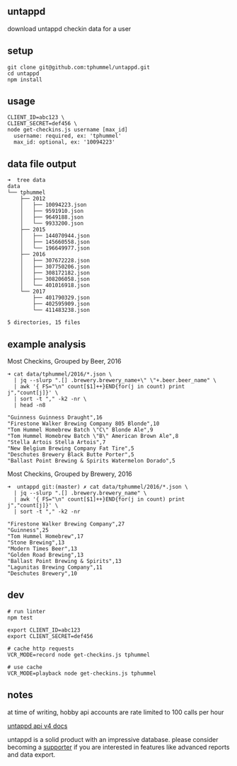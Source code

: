 ## untappd

download untappd checkin data for a user

## setup

```
git clone git@github.com:tphummel/untappd.git
cd untappd
npm install
```

## usage

```
CLIENT_ID=abc123 \
CLIENT_SECRET=def456 \
node get-checkins.js username [max_id]
  username: required, ex: 'tphummel'
  max_id: optional, ex: '10094223'
```

## data file output

```
➜  tree data            
data
└── tphummel
    ├── 2012
    │   ├── 10094223.json
    │   ├── 9591910.json
    │   ├── 9649188.json
    │   └── 9933200.json
    ├── 2015
    │   ├── 144070944.json
    │   ├── 145660558.json
    │   └── 196649977.json
    ├── 2016
    │   ├── 307672228.json
    │   ├── 307750206.json
    │   ├── 308172182.json
    │   ├── 308206058.json
    │   └── 401016918.json
    └── 2017
        ├── 401790329.json
        ├── 402595909.json
        └── 411483238.json

5 directories, 15 files

```

## example analysis

Most Checkins, Grouped by Beer, 2016
```
➜ cat data/tphummel/2016/*.json \
  | jq --slurp ".[] .brewery.brewery_name+\" \"+.beer.beer_name" \
  | awk '{ FS="\n" count[$1]++}END{for(j in count) print j","count[j]}' \
  | sort -t "," -k2 -nr \
  | head -n8

"Guinness Guinness Draught",16
"Firestone Walker Brewing Company 805 Blonde",10
"Tom Hummel Homebrew Batch \"C\" Blonde Ale",9
"Tom Hummel Homebrew Batch \"B\" American Brown Ale",8
"Stella Artois Stella Artois",7
"New Belgium Brewing Company Fat Tire",5
"Deschutes Brewery Black Butte Porter",5
"Ballast Point Brewing & Spirits Watermelon Dorado",5
```

Most Checkins, Grouped by Brewery, 2016

```
➜  untappd git:(master) ✗ cat data/tphummel/2016/*.json \
  | jq --slurp ".[] .brewery.brewery_name" \
  | awk '{ FS="\n" count[$1]++}END{for(j in count) print j","count[j]}' \
  | sort -t "," -k2 -nr  

"Firestone Walker Brewing Company",27
"Guinness",25
"Tom Hummel Homebrew",17
"Stone Brewing",13
"Modern Times Beer",13
"Golden Road Brewing",13
"Ballast Point Brewing & Spirits",13
"Lagunitas Brewing Company",11
"Deschutes Brewery",10
```
## dev

```
# run linter
npm test

export CLIENT_ID=abc123
export CLIENT_SECRET=def456

# cache http requests
VCR_MODE=record node get-checkins.js tphummel

# use cache
VCR_MODE=playback node get-checkins.js tphummel
```

## notes
at time of writing, hobby api accounts are rate limited to 100 calls per hour

[untappd api v4 docs](https://untappd.com/api/docs/v4)

untappd is a solid product with an impressive database. please consider becoming a [supporter](https://untappd.com/supporter) if you are interested in features like advanced reports and data export.
